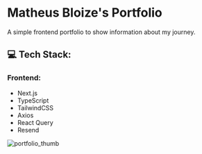 # Matheus Bloize's Portfolio

A simple frontend portfolio to show information about my journey.

## 💻 Tech Stack:

### Frontend:
 - Next.js
 - TypeScript
 - TailwindCSS
 - Axios
 - React Query
 - Resend

![portfolio_thumb](https://github.com/matheusbloize/portfolio/assets/103312834/56c87344-8a85-41c2-b120-5f98cb5ef506)
